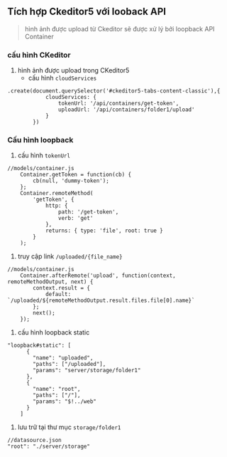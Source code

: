 



## Tích hợp Ckeditor5 với looback API
> hình ảnh được upload từ Ckeditor sẽ được xử lý bởi loopback API Container

### cấu hình CKeditor

1. hình ảnh được upload trong CKeditor5
    - cấu hình `cloudServices`
```
.create(document.querySelector('#ckeditor5-tabs-content-classic'),{
            cloudServices: {
                tokenUrl: '/api/containers/get-token',
                uploadUrl: '/api/containers/folder1/upload'
            }
        })
```

### Cấu hình loopback
1. cấu hình `tokenUrl`

```
//models/container.js
    Container.getToken = function(cb) {
        cb(null, 'dummy-token');
    };
    Container.remoteMethod(
        'getToken', {
            http: {
                path: '/get-token',
                verb: 'get'
            },
            returns: { type: 'file', root: true }
        }
    );
```
1. truy cập link `/uploaded/{file_name}`
```
//models/container.js
    Container.afterRemote('upload', function(context, remoteMethodOutput, next) {
        context.result = {
            default: `/uploaded/${remoteMethodOutput.result.files.file[0].name}`
        };
        next();
    });
```

1. cấu hình loopback static
```
"loopback#static": [
      {
        "name": "uploaded",
        "paths": ["/uploaded"],
        "params": "server/storage/folder1"
      },
      {
        "name": "root",
        "paths": ["/"],
        "params": "$!../web"
      }
    ]
```

1. lưu trữ tại thư  mục `storage/folder1`
```
//datasource.json
"root": "./server/storage"
```




